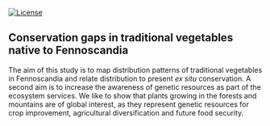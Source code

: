 <!-- badges: start -->
[![License](https://img.shields.io/badge/License-CC%20BY%204.0-blue.svg)](https://creativecommons.org/licenses/by/4.0/)
<!-- badges: end -->

## Conservation gaps in traditional vegetables native to Fennoscandia 

The aim of this study is to map distribution patterns of traditional vegetables in Fennoscandia and relate distribution to present *ex situ* conservation. A second aim is to increase the awareness of genetic resources as part of the ecosystem services. We like to show that plants growing in the forests and mountains are of global interest, as they represent genetic resources for crop improvement, agricultural diversification and future food security.

